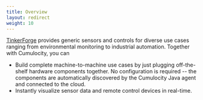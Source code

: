 ```yaml
---
title: Overview
layout: redirect
weight: 10
---
```

[TinkerForge](http://tinkerforge.com) provides generic sensors and controls for diverse use cases ranging from environmental monitoring to industrial automation. Together with Cumulocity, you can

* Build complete machine-to-machine use cases by just plugging off-the-shelf hardware components together. No configuration is required -- the components are automatically discovered by the Cumulocity Java agent and connected to the cloud.
* Instantly visualize sensor data and remote control devices in real-time.

